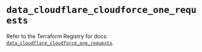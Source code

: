 # `data_cloudflare_cloudforce_one_requests`

Refer to the Terraform Registry for docs: [`data_cloudflare_cloudforce_one_requests`](https://registry.terraform.io/providers/cloudflare/cloudflare/5.0.0/docs/data-sources/cloudforce_one_requests).
